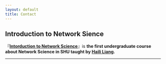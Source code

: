 ```yaml
---
layout: default
title: Contact
---
```


## Introduction to Network Sience

『**[Intorduction to Network Science](http://mooc1.elearning.shu.edu.cn/mycourse/studentcourse?courseId=227845011&clazzid=61709981&enc=4e2cfaac316455ff9b10dac6526179a4)**』is **the first undergraduate course about Network Science in SHU taught by [Haili Liang](http://haililiang.academic.site/).**

---